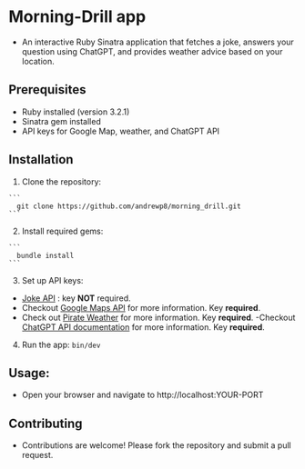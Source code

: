 # Morning-Drill app

- An interactive Ruby Sinatra application that fetches a joke, answers your question using ChatGPT, and provides weather advice based on your location.

## Prerequisites

- Ruby installed (version 3.2.1)
- Sinatra gem installed
- API keys for Google Map, weather, and ChatGPT API

## Installation

  1. Clone the repository:

    ```
      git clone https://github.com/andrewp8/morning_drill.git
    ```
  2. Install required gems:

    ```
      bundle install
    ```
  3. Set up API keys:
  - [Joke API](https://geek-jokes.sameerkumar.website/api?format=json) :  key **NOT** required.
  - Checkout [Google Maps API](https://developers.google.com/maps/documentation/geocoding/get-api-key) for more information. Key **required**.
  - Check out [Pirate Weather](https://pirateweather.net/en/latest/) for more information. Key **required**.
    -Checkout [ChatGPT API documentation](https://platform.openai.com/docs/api-reference/making-requests) for more information. Key **required**.
  4. Run the app:
    ```
      bin/dev
    ```
## Usage:
  - Open your browser and navigate to http://localhost:YOUR-PORT

## Contributing

  - Contributions are welcome! Please fork the repository and submit a pull request.
